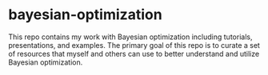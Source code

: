 # bayesian-optimization
This repo contains my work with Bayesian optimization including tutorials,
presentations, and examples. The primary goal of this repo is to curate a set of
resources that myself and others can use to better understand and utilize
Bayesian optimization.